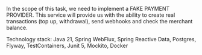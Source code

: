 In the scope of this task, we need to implement a FAKE PAYMENT PROVIDER.
This service will provide us with the ability to create real transactions (top up, withdrawal), send webhooks and check the merchant balance.

Technology stack: Java 21,  Spring WebFlux,  Spring Reactive Data,  Postgres, Flyway, TestContainers, Junit 5, Mockito,  Docker

